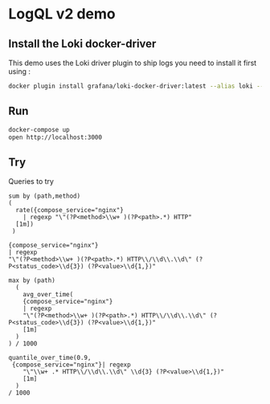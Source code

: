 # LogQL v2 demo

## Install the Loki docker-driver

This demo uses the Loki driver plugin to ship logs you need to install it first using :

```bash
docker plugin install grafana/loki-docker-driver:latest --alias loki --grant-all-permissions
```

## Run

```bash
docker-compose up
open http://localhost:3000
```

## Try

Queries to try

```logql
sum by (path,method)
(
  rate({compose_service="nginx"}
    | regexp "\"(?P<method>\\w+ )(?P<path>.*) HTTP"
  [1m])
 )
```

```logql
{compose_service="nginx"}
| regexp
"\"(?P<method>\\w+ )(?P<path>.*) HTTP\\/\\d\\.\\d\" (?P<status_code>\\d{3}) (?P<value>\\d{1,})"
```

```logql
max by (path)
  (
    avg_over_time(
    {compose_service="nginx"}
    | regexp
    "\"(?P<method>\\w+ )(?P<path>.*) HTTP\\/\\d\\.\\d\" (?P<status_code>\\d{3}) (?P<value>\\d{1,})"
    [1m]
  )
) / 1000
```


```logql
quantile_over_time(0.9,
 {compose_service="nginx"}| regexp
    "\"\\w+ .* HTTP\\/\\d\\.\\d\" \\d{3} (?P<value>\\d{1,})"
    [1m]
  )
/ 1000
```
